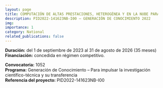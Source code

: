 ```yaml
---
layout: page
title: COMPUTACIÓN DE ALTAS PRESTACIONES, HETEROGÉNEA Y EN LA NUBE PARA APLICACIONES DE ALTA DEMANDA  
description: PID2022-141623NB-I00 – GENERACIÓN DE CONOCIMIENTO 2022  
img:  
importance: 1  
category: National  
related_publications: false  
---
```


**Duración:** del 1 de septiembre de 2023 al 31 de agosto de 2026 (35 meses)  
**Financiación:** concedida en régimen competitivo.

**Convocatoria:** 1052  
**Programa:** Generación de Conocimiento – Para impulsar la investigación científico-técnica y su transferencia  
**Referencia del proyecto:** PID2022-141623NB-I00  
